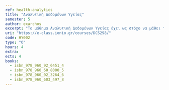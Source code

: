 ```yaml
---
ref: health-analytics
title: "Αναλυτική Δεδομένων Υγείας"
semester: 5
author: exarchos
excerpt: "To μάθημα Αναλυτική Δεδομένων Υγείας έχει ως στόχο να μάθει τους φοιτητές θεωρία και πράξη πάνω στην αναλυτική δεδομένων και κυρίως όσον αφορά στα δεδομένα υγείας και ιατρικής. Από τις βασικές έννοιες ανάλυσης δεδομένων υγείας μέχρι το σχεδιασμό τεχνικών και εφαρμογών από πλευράς τεχνολογία λογισμικού, την υλοποίηση τους και την αξιολόγηση τους. Τέλος θα παρουσιαστούν πραγματικά παραδείγματα."
uri: "https://e-class.ionio.gr/courses/DCS298/"
code: ΗΥ002
type: "O"
hours: 4
extra: 
ects: 4
books:
  - isbn_978_960_92_6451_4
  - isbn_978_960_60_8000_5
  - isbn_978_960_02_3264_6
  - isbn_978_960_603_497_8
---
```

